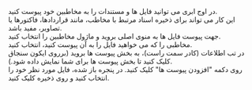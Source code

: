 <p>در اوج ابری می توانید فایل ها و مستندات را به مخاطبین خود پیوست کنید.<br>این کار می تواند برای ذخیره اسناد مرتبط با مخاطب، مانند قراردادها، فاکتورها یا تصاویر، مفید باشد.<br>جهت پیوست فایل ها به منوی اصلی بروید و ماژول مخاطبین را انتخاب کنید.<br>مخاطبی را که می خواهید فایل را به آن پیوست کنید، انتخاب کنید.<br>در تب اطلاعات (کادر سمت راست)، به بخش پیوست ها بروید (برروی ایکون سنجاق کلیک کنید تا بخش پیوست ها برای شما نمایش داده شود.).<br>روی دکمه "افزودن پیوست ها" کلیک کنید. در پنجره باز شده، فایل مورد نظر خود را انتخاب کنید و روی ذخیره کلیک کنید.</p>